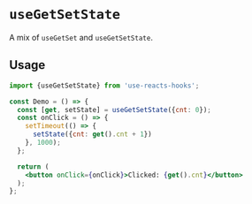 # `useGetSetState`

A mix of `useGetSet` and `useGetSetState`.


## Usage

```jsx
import {useGetSetState} from 'use-reacts-hooks';

const Demo = () => {
  const [get, setState] = useGetSetState({cnt: 0});
  const onClick = () => {
    setTimeout(() => {
      setState({cnt: get().cnt + 1})
    }, 1000);
  };

  return (
    <button onClick={onClick}>Clicked: {get().cnt}</button>
  );
};
```
